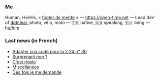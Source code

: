 ### Me

Human, He/His, « [footer de merde](https://open-time.net/post/2013/07/17/La-veritable-histoire-du-Footer-de-merde-) » — https://open-time.net — Lead dev' of [dotclear](https://git.dotclear.org/dev/dotclear), photo, vélo, moto — 🇫🇷 native, 🇬🇧 speaking, 🇪🇺 living — he/him

### Last news (in French)

<!-- BLOG-POST-LIST:START -->
- [Adapter son code pour la 2.24 n° 30](https://open-time.net/post/2022/12/10/Adapter-son-code-pour-la-224-n-30)
- [Surprenant non ?](https://open-time.net/post/2022/12/09/Surprenant-non)
- [C&#39;est rigolo](https://open-time.net/post/2022/12/08/C-est-rigolo)
- [Miscellanées](https://open-time.net/post/2022/12/07/Miscellanees)
- [Des fois je me demande](https://open-time.net/post/2022/12/06/Des-fois-je-me-demande)
<!-- BLOG-POST-LIST:END -->

